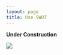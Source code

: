 ```yaml
---
layout: page
title: Use SWOT
---
```


<b>Under Construction</b>
<div>  
<img src="{{ site.baseurl }}/public/images/https: / commingsoon.jpg" alt=" ">
</div>
